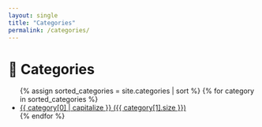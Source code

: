 ```yaml
---
layout: single
title: "Categories"
permalink: /categories/
---
```


<h1>📂 Categories</h1>

<ul>
  {% assign sorted_categories = site.categories | sort %}
  {% for category in sorted_categories %}
    <li>
      <a href="{{ '/categories/' | append: category[0] | slugify | append: '/' }}">
        {{ category[0] | capitalize }} ({{ category[1].size }})
      </a>
    </li>
  {% endfor %}
</ul>
